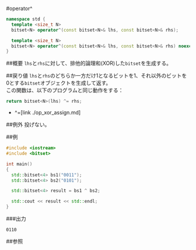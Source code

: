 #operator^
```cpp
namespace std {
  template <size_t N>
  bitset<N> operator^(const bitset<N>& lhs, const bitset<N>& rhs);          // C++03

  template <size_t N>
  bitset<N> operator^(const bitset<N>& lhs, const bitset<N>& rhs) noexcept; // C++11
}
```

##概要
`lhs`と`rhs`に対して、排他的論理和(XOR)した`bitset`を生成する。


##戻り値
`lhs`と`rhs`のどちらか一方だけ1となるビットを1、それ以外のビットを0とする`bitset`オブジェクトを生成して返す。  
この関数は、以下のプログラムと同じ動作をする：

```cpp
return bitset<N>(lhs) ^= rhs;
```
* ^=[link ./op_xor_assign.md]


##例外
投げない。


##例
```cpp
#include <iostream>
#include <bitset>

int main()
{
  std::bitset<4> bs1("0011");
  std::bitset<4> bs2("0101");

  std::bitset<4> result = bs1 ^ bs2;

  std::cout << result << std::endl;
}
```

###出力
```
0110
```


##参照

